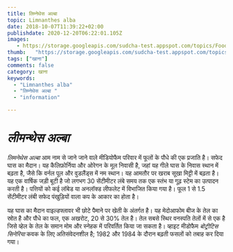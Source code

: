 ```yaml
---
title: लिम्नेथेस अल्बा 
topic: Limnanthes alba
date: 2018-10-07T11:39:22+02:00
publishdate: 2020-12-20T06:22:01.105Z
images: 
   - https://storage.googleapis.com/sudcha-test.appspot.com/topics/Food/limnanthes_alba/1.jpeg
thumb:   "https://storage.googleapis.com/sudcha-test.appspot.com/topics/Food/limnanthes_alba/thumb.jpeg"
tags: ["खाना"]
comments: false
category: खाना
keywords: 
  - "Limnanthes alba"
  - "लिम्नेथेस अल्बा "
  - "information"

---
```

<h1> <i> लीमन्थेस अल्बा </i> </h1> <p> </p> <p> <i> लिमनेथेस अल्बा </i> आम नाम से जाने जाने वाले मीडियोफैम परिवार में फूलों के पौधे की एक प्रजाति है। सफेद घास का मैदान। यह कैलिफ़ोर्निया और ओरेगन के मूल निवासी है, जहां यह गीले घास के निवास स्थान में बढ़ता है, जैसे कि वर्नल पूल और वुडलैंड्स में नम स्थान। यह आमतौर पर खराब सूखा मिट्टी में बढ़ता है। यह एक वार्षिक जड़ी बूटी है जो लगभग 30 सेंटीमीटर लंबे समय तक एक स्तंभ या गूढ़ स्टेम का उत्पादन करती है। पत्तियों को कई लॉबेड या अनलॉक्ड लीफलेट में विभाजित किया गया है। फूल 1 से 1.5 सेंटीमीटर लंबी सफेद पंखुड़ियों वाला कप के आकार का होता है। </p> <p> यह घास का मैदान वाइल्डफ्लावर भी छोटे पैमाने पर खेती के अंतर्गत है। यह मेदोआफोम बीज के तेल का स्रोत है और पौधे का फल, एक अखरोट, 20 से 30% तेल है। तेल सबसे स्थिर वनस्पति तेलों में से एक है जिसे व्हेल के तेल के समान मोम और स्नेहक में परिवर्तित किया जा सकता है। व्हाइट मीडोफैम <i> बोट्रीटिस सिनेरिया </i> कवक के लिए अतिसंवेदनशील है; 1982 और 1984 के दौरान बढ़ती फसलों को तबाह कर दिया गया। </p> 